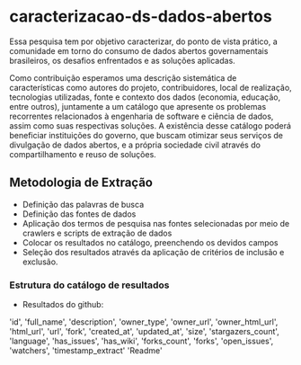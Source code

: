 # caracterizacao-ds-dados-abertos

Essa pesquisa tem por objetivo caracterizar, do ponto de vista prático, a comunidade em torno do consumo de dados abertos governamentais brasileiros, os desafios enfrentados e as soluções aplicadas. 

Como contribuição esperamos uma descrição sistemática de características como autores do projeto, contribuidores, local de realização, tecnologias utilizadas, fonte e contexto dos dados (economia, educação, entre outros), juntamente a um catálogo que apresente os problemas recorrentes relacionados à engenharia de software e ciência de dados, assim como suas respectivas soluções. A existência desse catálogo poderá beneficiar instituições do governo, que buscam otimizar seus serviços de divulgação de dados abertos, e a própria sociedade civil através do compartilhamento e reuso de soluções.

## Metodologia de Extração

- Definição das palavras de busca
- Definição das fontes de dados
- Aplicação dos termos de pesquisa nas fontes selecionadas por meio de crawlers e scripts de extração de dados
- Colocar os resultados no catálogo, preenchendo os devidos campos
- Seleção dos resultados através da aplicação de critérios de inclusão e exclusão.


### Estrutura do catálogo de resultados
- Resultados do github:

'id',
'full_name',
'description',
'owner_type',
'owner_url',
'owner_html_url',
'html_url',
'url',
'fork',
'created_at',
'updated_at',
'size',
'stargazers_count',
'language',
'has_issues',
'has_wiki',
'forks_count',
'forks',
'open_issues',
'watchers',
'timestamp_extract'
'Readme'
